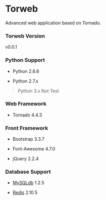 # Torweb

Advanced web application based on Tornado.

### Torweb Version

v0.0.1

### Python Support

* Python 2.6.6

* Python 2.7.x

> Python 3.x Not Test

### Web Framework

* Tornado 4.4.3

### Front Framework

* Bootstrap 3.3.7

* Font-Awesome 4.7.0

* jQuery 2.2.4

### Database Support

* [MySQLdb](https://pypi.python.org/pypi/MySQL-python) 1.2.5

* [Redis](https://pypi.python.org/pypi/redis) 2.10.5

